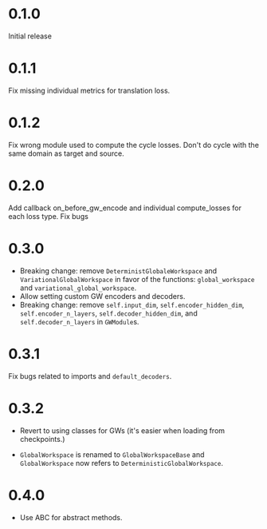 # 0.1.0
Initial release

# 0.1.1
Fix missing individual metrics for translation loss.

# 0.1.2
Fix wrong module used to compute the cycle losses. Don't do cycle with the same domain as target and source.

# 0.2.0
Add callback on\_before\_gw\_encode and individual compute\_losses for each loss type.
Fix bugs

# 0.3.0
* Breaking change: remove `DeterministGlobaleWorkspace` and `VariationalGlobalWorkspace`
in favor of the functions: `global_workspace` and `variational_global_workspace`.
* Allow setting custom GW encoders and decoders.
* Breaking change: remove `self.input_dim`, `self.encoder_hidden_dim`, 
`self.encoder_n_layers`, `self.decoder_hidden_dim`, and `self.decoder_n_layers`
in `GWModule`s.

# 0.3.1
Fix bugs related to imports and `default_decoders`.

# 0.3.2
* Revert to using classes for GWs (it's easier when loading from checkpoints.)

* `GlobalWorkspace` is renamed to `GlobalWorkspaceBase` and `GlobalWorkspace` now
refers to `DeterministicGlobalWorkspace`.

# 0.4.0
* Use ABC for abstract methods.
